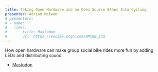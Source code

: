 ```yaml
---
title: Taking Open Hardware and an Open Source Ethos Into Cycling
presenter: Adrian McEwen
# presenters:
# - name:
#   links:
#     - title: Mastodon
#       url: https://social.mcqn.com/@MCQN_Ltd
---
```


How open hardware can make group social bike rides more fun by adding LEDs and distributing sound

-   [Mastodon](https://social.mcqn.com/@MCQN_Ltd)
